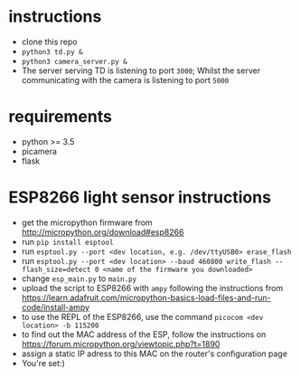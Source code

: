 # instructions
- clone this repo
- `python3 td.py &`
- `python3 camera_server.py &`
- The server serving TD is listening to port `3000`; Whilst the server communicating with the camera is listening to port `5000`

# requirements
- python >= 3.5
- picamera
- flask

# ESP8266 light sensor instructions
- get the micropython firmware from http://micropython.org/download#esp8266
- run `pip install esptool`
- run `esptool.py --port <dev location, e.g. /dev/ttyUSB0> erase_flash`
- run `esptool.py --port <dev location> --baud 460800 write_flash --flash_size=detect 0 <name of the firmware you downloaded>`
- change `esp_main.py` to `main.py`
- upload the script to ESP8266 with `ampy` following the instructions from https://learn.adafruit.com/micropython-basics-load-files-and-run-code/install-ampy
- to use the REPL of the ESP8266, use the command `picocom <dev location> -b 115200`
- to find out the MAC address of the ESP, follow the instructions on https://forum.micropython.org/viewtopic.php?t=1890
- assign a static IP adress to this MAC on the router's configuration page
- You're set:)
